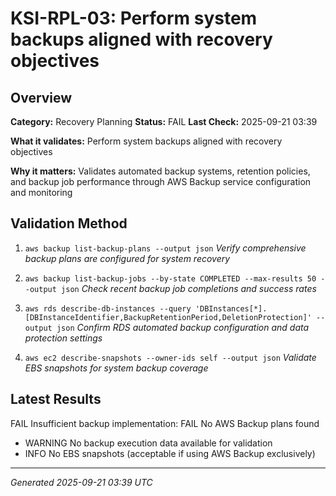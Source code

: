 # KSI-RPL-03: Perform system backups aligned with recovery objectives

## Overview

**Category:** Recovery Planning
**Status:** FAIL
**Last Check:** 2025-09-21 03:39

**What it validates:** Perform system backups aligned with recovery objectives

**Why it matters:** Validates automated backup systems, retention policies, and backup job performance through AWS Backup service configuration and monitoring

## Validation Method

1. `aws backup list-backup-plans --output json`
   *Verify comprehensive backup plans are configured for system recovery*

2. `aws backup list-backup-jobs --by-state COMPLETED --max-results 50 --output json`
   *Check recent backup job completions and success rates*

3. `aws rds describe-db-instances --query 'DBInstances[*].[DBInstanceIdentifier,BackupRetentionPeriod,DeletionProtection]' --output json`
   *Confirm RDS automated backup configuration and data protection settings*

4. `aws ec2 describe-snapshots --owner-ids self --output json`
   *Validate EBS snapshots for system backup coverage*

## Latest Results

FAIL Insufficient backup implementation: FAIL No AWS Backup plans found
- WARNING No backup execution data available for validation
- INFO No EBS snapshots (acceptable if using AWS Backup exclusively)

---
*Generated 2025-09-21 03:39 UTC*